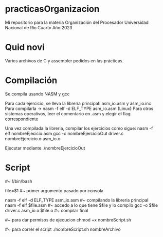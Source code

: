 # practicasOrganizacion
Mi repositorio para la materia Organización del Procesador
Universidad Nacional de Río Cuarto
Año 2023

# Quid novi
Varios archivos de C y assembler pedidos en las prácticas.

# Compilación
Se compila usando NASM y gcc

Para cada ejercicio, se lleva la librería principal: asm_io.asm y asm_io.inc
Para compilarla -> nasm -f elf -d ELF_TYPE asm_io.asm (Linux)
Para otros sistemas operativos, leer el comentario en .asm y elegir el flag correspondiente

Una vez compilada la libreria, compilar los ejercicios como sigue:
nasm -f elf nombreEjecicio.asm
gcc -o nombreEjercicioOut driver.c nombreEjercicio.o asm_io.o

Ejecutar mediante
./nombreEjercicioOut

# Script

#~ !/bin/bash

file=$1 #~ primer argumento pasado por consola

nasm -f elf -d ELF_TYPE asm_io.asm #~ compilando la libreria principal
nasm -f elf $file.asm #~ accedo a lo que tiene $file y lo compilo
gcc -o $file driver.c asm_io.o $file.o #~ compilar final

#~ para dar permisos de ejecucion chmod +x nombreScript.sh

#~ para correr el script ./nombreScript.sh nombreArchivo
